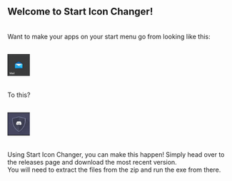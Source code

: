 ## Welcome to Start Icon Changer!
<br>
Want to make your apps on your start menu go from looking like this:
<br>
<br>
<p align="left">
  <img src="/images/mail.png" width="50" title="Old Style">
</p>
<br>
To this?
<br>
<br>
<p align="left">
  <img src="/images/discord.png" width="50" title="New Style">
</p>
<br>
Using Start Icon Changer, you can make this happen! Simply head over to the releases page and download the most recent version.
<br>
You will need to extract the files from the zip and run the exe from there.

